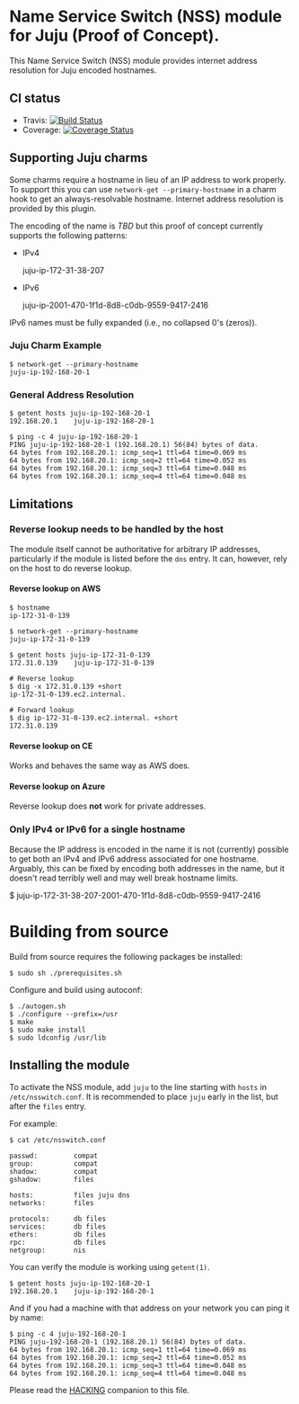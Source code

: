 # Name Service Switch (NSS) module for Juju (Proof of Concept).

This Name Service Switch (NSS) module provides internet address
resolution for Juju encoded hostnames.

## CI status

 * Travis: [![Build Status](https://travis-ci.org/frobware/nss-juju.svg?branch=master)](https://travis-ci.org/frobware/nss-juju)
 * Coverage: [![Coverage Status](https://coveralls.io/repos/github/frobware/nss-juju/badge.svg?branch=master)](https://coveralls.io/github/frobware/nss-juju?branch=master)

## Supporting Juju charms

Some charms require a hostname in lieu of an IP address to work
properly. To support this you can use ```network-get
--primary-hostname``` in a charm hook to get an always-resolvable
hostname. Internet address resolution is provided by this plugin.

The encoding of the name is *TBD* but this proof of concept currently
supports the following patterns:

* IPv4

	juju-ip-172-31-38-207

* IPv6

	juju-ip-2001-470-1f1d-8d8-c0db-9559-9417-2416

IPv6 names must be fully expanded (i.e., no collapsed 0's (zeros)).

### Juju Charm Example

	$ network-get --primary-hostname
	juju-ip-192-168-20-1

### General Address Resolution

	$ getent hosts juju-ip-192-168-20-1
	192.168.20.1    juju-ip-192-168-20-1

	$ ping -c 4 juju-ip-192-168-20-1
	PING juju-ip-192-168-20-1 (192.168.20.1) 56(84) bytes of data.
	64 bytes from 192.168.20.1: icmp_seq=1 ttl=64 time=0.069 ms
	64 bytes from 192.168.20.1: icmp_seq=2 ttl=64 time=0.052 ms
	64 bytes from 192.168.20.1: icmp_seq=3 ttl=64 time=0.048 ms
	64 bytes from 192.168.20.1: icmp_seq=4 ttl=64 time=0.048 ms

## Limitations

### Reverse lookup needs to be handled by the host

The module itself cannot be authoritative for arbitrary IP addresses,
particularly if the module is listed before the ```dns``` entry. It
can, however, rely on the host to do reverse lookup.

#### Reverse lookup on AWS

	$ hostname
	ip-172-31-0-139

	$ network-get --primary-hostname
	juju-ip-172-31-0-139

	$ getent hosts juju-ip-172-31-0-139
	172.31.0.139    juju-ip-172-31-0-139

	# Reverse lookup
	$ dig -x 172.31.0.139 +short
	ip-172-31-0-139.ec2.internal.

	# Forward lookup
	$ dig ip-172-31-0-139.ec2.internal. +short
	172.31.0.139

#### Reverse lookup on CE

Works and behaves the same way as AWS does.

#### Reverse lookup on Azure

Reverse lookup does **not** work for private addresses.

### Only IPv4 or IPv6 for a single hostname

Because the IP address is encoded in the name it is not (currently)
possible to get both an IPv4 and IPv6 address associated for one
hostname. Arguably, this can be fixed by encoding both addresses in
the name, but it doesn't read terribly well and may well break
hostname limits.

   $ juju-ip-172-31-38-207-2001-470-1f1d-8d8-c0db-9559-9417-2416

# Building from source

Build from source requires the following packages be installed:

	$ sudo sh ./prerequisites.sh

Configure and build using autoconf:

	$ ./autogen.sh
	$ ./configure --prefix=/usr
	$ make
	$ sudo make install
	$ sudo ldconfig /usr/lib

## Installing the module

To activate the NSS module, add ```juju``` to the line starting with
```hosts``` in ```/etc/nsswitch.conf```. It is recommended to place
```juju``` early in the list, but after the ```files``` entry.

For example:

	$ cat /etc/nsswitch.conf

	passwd:         compat
	group:          compat
	shadow:         compat
	gshadow:        files

	hosts:          files juju dns
	networks:       files

	protocols:      db files
	services:       db files
	ethers:         db files
	rpc:            db files
	netgroup:       nis

You can verify the module is working using ```getent(1)```.

	$ getent hosts juju-ip-192-168-20-1
	192.168.20.1    juju-ip-192-168-20-1

And if you had a machine with that address on your network you can
ping it by name:

	$ ping -c 4 juju-192-168-20-1
	PING juju-192-168-20-1 (192.168.20.1) 56(84) bytes of data.
	64 bytes from 192.168.20.1: icmp_seq=1 ttl=64 time=0.069 ms
	64 bytes from 192.168.20.1: icmp_seq=2 ttl=64 time=0.052 ms
	64 bytes from 192.168.20.1: icmp_seq=3 ttl=64 time=0.048 ms
	64 bytes from 192.168.20.1: icmp_seq=4 ttl=64 time=0.048 ms

Please read the [HACKING](HACKING.md) companion to this file.

